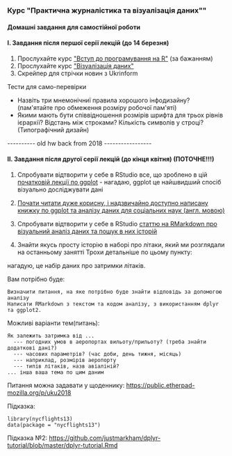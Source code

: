 ### Курс "Практична журналістика та візуалізація даних"" 
#### Домашні завдання для самостійної роботи




#### I. Завдання після першої серії лекцій (до 14 березня)

1. Прослухайте курс ["Вступ до програмування на R"](https://www.datacamp.com/courses/free-introduction-to-r) (за бажанням)
2. Прослухайте курс ["Візуалізація даних"](https://courses.prometheus.org.ua/courses/IRF/DV101/2016_T3/about)
3. Скрейпер для стрічки новин з Ukrinform


Тести для само-перевірки
- Назвіть три мнемонічниї правила хорошого інфодизайну? (пам'ятайте про обмеження розміру робочої пам'яті)
- Якими мають бути співвідношення розмірів шрифта для трьох рівнів ієрархії? Відстань між строками? Кількість символів у строці? (Типографічний дизайн)




 
 
 
 
 
 
 
 
 
 
 
 
 
 
 
 
 
 
 ----------  old hw back from 2018 -----------------
 
 
 
 
 
 
 
 


#### II. Завдання після другої серії лекцій (до кінця квітня) (ПОТОЧНЕ!!!)

1. Спробувати відтворити у себе в RStudio все, що зроблено в цій [початковій лекції по ggplot](https://github.com/devrand/djcourse/blob/master/vis/ggplot2/ggplot2.Rmd) - нагадаю, ggplot це найшвидший спосіб візуально досліджувати дані
2. [Почати читати дуже корисну, і надзвичайно доступно написану книжку по ggplot та аналізу даних для соціальних наук (англ. мовою)](http://socviz.co)
3. Спробувати відтворити у себе в RStudio [статтю на RMarkdown про візуальний аналіз даних та пошук в них історій](https://github.com/devrand/pdf26092017/blob/master/diamonds_are_forever.Rmd) 

4. Знайти якусь просту історію в наборі про літаки, який ми розглядали на останньому занятті
Трохи детальніше по цьому пункту:

нагадую, це набір даних про затримки літаків.

Вам потрібно буде:

    Визначити питання, на яке потрібно буде знайти відповідь за допомогою аналізу
    Написати RMarkdown з текстом та кодом аналізу, з використанням dplyr та ggplot2.

Можливі варіанти тем(питань):

    Як залежить затримка від ... 
      --- погодних умов в аеропортах вильоту/прильоту? (треба знайти додаткові дані?)
      --- часових параметрів? (час доби, день тижня, місяць)
      --- наприклад, розмірів аеропорту
      --- типів літаків, назв авіаліній?
    ... інша ваша тема по цим даним

Питання можна задавати у щоденнику: https://public.etherpad-mozilla.org/p/uku2018 

Підказка:

```{r}
library(nycflights13)
data(package = "nycflights13")
```

Підказка №2:
https://github.com/justmarkham/dplyr-tutorial/blob/master/dplyr-tutorial.Rmd

